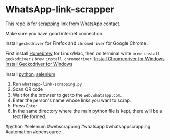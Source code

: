 # WhatsApp-link-scrapper

This repo is for scrapping link from WhatsApp contact.

Make sure you have good internet connection.

Install `geckodriver` for Firefox and `chromedriver` for Google Chrome.

First install [Homebrew](https://brew.sh/) for Linux/Mac, then on terminal write `brew install geckodriver` / `brew install chromedriver`.
[Install Chromedriver for Windows](https://chromedriver.chromium.org/downloads)
[Install Geckodriver for Windows](https://stackoverflow.com/a/56926716/10846561)

Install [python](https://www.python.org/downloads/release), [selenium](https://selenium-python.readthedocs.io/installation.html)

1. Run `whatsapp-link-scrapping.py`
2. Scan QR code
3. Wait for the browser to get to the `web.whatsapp.com`.
4. Enter the person's name whose links you want to scrap.
5. Press `Enter`
6. In the same directory where the main python file is kept, there will be a text file formed. 




#python #selenium #webscrapping #whatsapp #whatsappscrapping #automation #opensource
